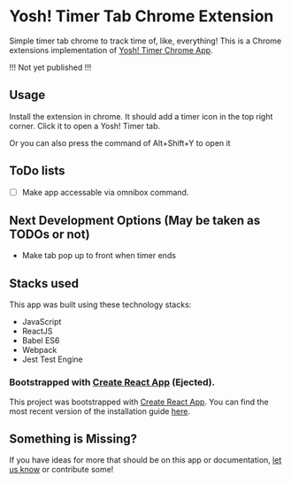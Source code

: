 # Yosh! Timer Tab Chrome Extension
Simple timer tab chrome to track time of, like, everything! This is a Chrome extensions implementation of [Yosh! Timer Chrome App](https://github.com/shrotavre/yosh-timer).

!!! Not yet published !!!

## Usage
Install the extension in chrome. It should add a timer icon in the top right corner. Click it to open a Yosh! Timer tab.

Or you can also press the command of Alt+Shift+Y to open it

## ToDo lists
- [ ] Make app accessable via omnibox command.

## Next Development Options (May be taken as TODOs or not)
- Make tab pop up to front when timer ends 

## Stacks used
This app was built using these technology stacks:
- JavaScript
- ReactJS
- Babel ES6
- Webpack
- Jest Test Engine

### Bootstrapped with [Create React App](https://github.com/facebookincubator/create-react-app) (Ejected).
This project was bootstrapped with [Create React App](https://github.com/facebookincubator/create-react-app).
You can find the most recent version of the installation guide [here](https://github.com/facebookincubator/create-react-app/blob/master/packages/react-scripts/template/README.md).

## Something is Missing?
If you have ideas for more that should be on this app or documentation, [let us know](https://github.com/shrotavre/yosh-timer/issues) or contribute some!
